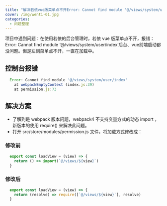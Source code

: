 ```yaml
---
title: "解决若依vue版菜单点不开Error: Cannot find module '@/views/system/user/index'错误"
cover: /img/wenti-01.jpg
categories:
  - 问题整理
---
```


项目中遇到问题：在使用若依的后台管理时，若依 vue 版菜单点不开，报错：Error: Cannot find module ‘@/views/system/user/index’后台、vue前端启动都没问题。但是左侧菜单点不开，一直在加载中。

## 控制台报错
```JavaScript
  Error: Cannot find module '@/views/system/user/index'
    at webpackEmptyContext (index.js:39)
    at permission.js:73
```

## 解决方案
  - 了解到是 webpack 版本问题，webpack4 不支持变量方式的动态 import ，新版本的使用 require() 来解决此问题。
  - 打开 src/store/modules/permission.js 文件，将加载方式修改成：
  ### 修改前
```JavaScript
  export const loadView = (view) => {
    return () => import(`@/views/${view}`)
  }
```
  ### 修改后
```JavaScript
  export const loadView = (view) => {
    return (resolve) => require([`@/views/${view}`], resolve)
  }
  
```